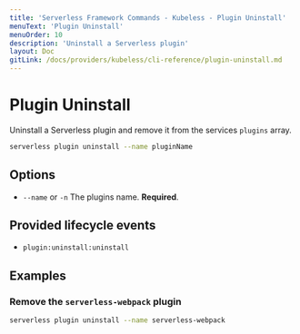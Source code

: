 ```yaml
---
title: 'Serverless Framework Commands - Kubeless - Plugin Uninstall'
menuText: 'Plugin Uninstall'
menuOrder: 10
description: 'Uninstall a Serverless plugin'
layout: Doc
gitLink: /docs/providers/kubeless/cli-reference/plugin-uninstall.md
---
```


# Plugin Uninstall

Uninstall a Serverless plugin and remove it from the services `plugins` array.

```bash
serverless plugin uninstall --name pluginName
```

## Options
- `--name` or `-n` The plugins name. **Required**.

## Provided lifecycle events
- `plugin:uninstall:uninstall`

## Examples

### Remove the `serverless-webpack` plugin

```bash
serverless plugin uninstall --name serverless-webpack
```
